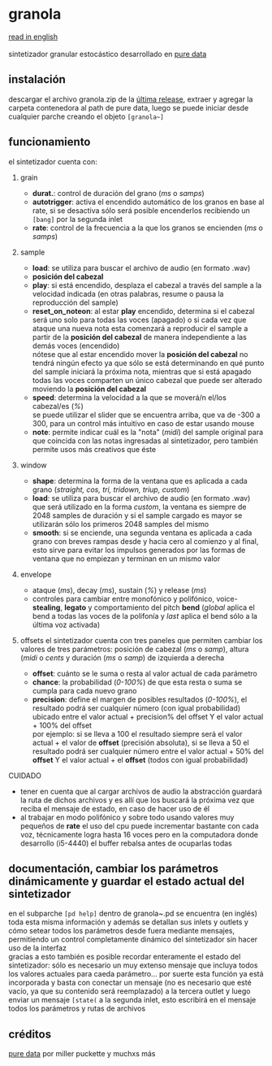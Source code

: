 # granola
[read in english](https://github.com/teaecetyrannis/granola/blob/main/README_EN.md)
<br><br>
sintetizador granular estocástico desarrollado en [pure data](https://github.com/pure-data/pure-data)


## instalación
descargar el archivo granola.zip de la [última release](https://github.com/teaecetyrannis/granola/releases/tag/v2.0), extraer y agregar la carpeta contenedora al path de pure data, luego se puede iniciar desde cualquier parche creando el objeto `[granola~]`


## funcionamiento
el sintetizador cuenta con:

1. grain
	- **durat.**: control de duración del grano (*ms* o *samps*)
	- **autotrigger**: activa el encendido automático de los granos en base al rate, si se desactiva sólo será posible encenderlos recibiendo un `[bang]` por la segunda inlet
	- **rate**: control de la frecuencia a la que los granos se encienden (*ms* o *samps*)

2. sample
	  - **load**: se utiliza para buscar el archivo de audio (en formato .wav)
	- **posición del cabezal**
	- **play**: si está encendido, desplaza el cabezal a través del sample a la velocidad indicada (en otras palabras, resume o pausa la reproducción del sample)
	- **reset_on_noteon**: al estar **play** encendido, determina si el cabezal será uno solo para todas las voces (apagado) o si cada vez que ataque una nueva nota esta comenzará a reproducir el sample a partir de la **posición del cabezal** de manera independiente a las demás voces (encendido)
	<br>nótese que al estar encendido mover la **posición del cabezal** no tendrá ningún efecto ya que sólo se está determinando en qué punto del sample iniciará la próxima nota, mientras que si está apagado todas las voces comparten un único cabezal que puede ser alterado moviendo la **posición del cabezal**
	- **speed**: determina la velocidad a la que se moverá/n el/los cabezal/es (*%*)
	<br>se puede utilizar el slider que se encuentra arriba, que va de -300 a 300, para un control más intuitivo en caso de estar usando mouse
	- **note**: permite indicar cuál es la "nota" (*midi*) del sample original para que coincida con las notas ingresadas al sintetizador, pero también permite usos más creativos que éste

3. window
	- **shape**: determina la forma de la ventana que es aplicada a cada grano (*straight, cos, tri, tridown, triup, custom*)
	- **load**: se utiliza para buscar el archivo de audio (en formato .wav) que será utilizado en la forma *custom*, la ventana es siempre de 2048 samples de duración y si el sample cargado es mayor se utilizarán sólo los primeros 2048 samples del mismo
	- **smooth**: si se enciende, una segunda ventana es aplicada a cada grano con breves rampas desde y hacia cero al comienzo y al final, esto sirve para evitar los impulsos generados por las formas de ventana que no empiezan y terminan en un mismo valor

4. envelope
	- ataque (*ms*), decay (*ms*), sustain (*%*) y release (*ms*)
	- controles para cambiar entre monofónico y polifónico, voice-**stealing**, **legato** y comportamiento del pitch **bend** (_global_ aplica el bend a todas las voces de la polifonía y _last_ aplica el bend sólo a la última voz activada)

5. offsets
	el sintetizador cuenta con tres paneles que permiten cambiar los valores de tres parámetros: posición de cabezal (*ms* o *samp*), altura (*midi* o *cents* y duración (*ms* o *samp*) de izquierda a derecha
	- **offset**: cuánto se le suma o resta al valor actual de cada parámetro
	- **chance**: la probabilidad (*0-100%*) de que esta resta o suma se cumpla para cada nuevo grano
	- **precision**: define el margen de posibles resultados (*0-100%*), el resultado podrá ser cualquier número (con igual probabilidad) ubicado entre el valor actual + precision% del offset Y el valor actual + 100% del offset
	<br>por ejemplo: si se lleva a 100 el resultado siempre será el valor actual + el valor de **offset** (precisión absoluta), si se lleva a 50 el resultado podrá ser cualquier número entre el valor actual + 50% del **offset** Y el valor actual + el **offset** (todos con igual probabilidad)

CUIDADO
- tener en cuenta que al cargar archivos de audio la abstracción guardará la ruta de dichos archivos y es allí que los buscará la próxima vez que reciba el mensaje de estado, en caso de hacer uso de él
- al trabajar en modo polifónico y sobre todo usando valores muy pequeños de **rate** el uso del cpu puede incrementar bastante con cada voz, técnicamente logra hasta 16 voces pero en la computadora donde desarrollo (i5-4440) el buffer rebalsa antes de ocuparlas todas


## documentación, cambiar los parámetros dinámicamente y guardar el estado actual del sintetizador
en el subparche `[pd help]` dentro de granola~.pd se encuentra (en inglés) toda esta misma información y además se detallan sus inlets y outlets y cómo setear todos los parámetros desde fuera mediante mensajes, permitiendo un control completamente dinámico del sintetizador sin hacer uso de la interfaz
<br>gracias a esto también es posible recordar enteramente el estado del sintetizador: sólo es necesario un muy extenso mensaje que incluya todos los valores actuales para caeda parámetro... por suerte esta función ya está incorporada y basta con conectar un mensaje (no es necesario que esté vacío, ya que su contenido será reemplazado) a la tercera outlet y luego enviar un mensaje `[state(` a la segunda inlet, esto escribirá en el mensaje todos los parámetros y rutas de archivos
	

## créditos
[pure data](https://github.com/pure-data/pure-data) por miller puckette y muchxs más
